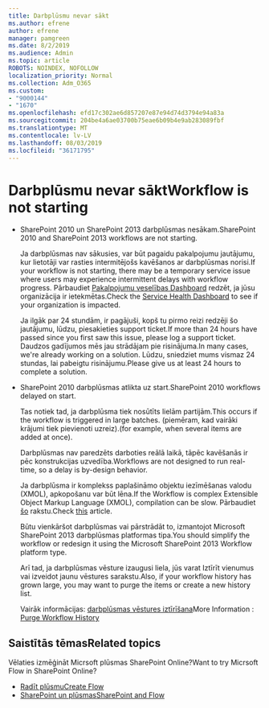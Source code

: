 ```yaml
---
title: Darbplūsmu nevar sākt
ms.author: efrene
author: efrene
manager: pamgreen
ms.date: 8/2/2019
ms.audience: Admin
ms.topic: article
ROBOTS: NOINDEX, NOFOLLOW
localization_priority: Normal
ms.collection: Adm_O365
ms.custom:
- "9000144"
- "1670"
ms.openlocfilehash: efd17c302ae6d857207e87e94d74d3794e94a83a
ms.sourcegitcommit: 204be4a6ae03700b75eae6b09b4e9ab283089fbf
ms.translationtype: MT
ms.contentlocale: lv-LV
ms.lasthandoff: 08/03/2019
ms.locfileid: "36171795"
---
```

# <a name="workflow-is-not-starting"></a><span data-ttu-id="9be73-102">Darbplūsmu nevar sākt</span><span class="sxs-lookup"><span data-stu-id="9be73-102">Workflow is not starting</span></span>

- <span data-ttu-id="9be73-103">SharePoint 2010 un SharePoint 2013 darbplūsmas nesākam.</span><span class="sxs-lookup"><span data-stu-id="9be73-103">SharePoint 2010 and SharePoint 2013 workflows are not starting.</span></span>

    <span data-ttu-id="9be73-104">Ja darbplūsmas nav sākusies, var būt pagaidu pakalpojumu jautājumu, kur lietotāji var rasties intermitējošs kavēšanos ar darbplūsmas norisi.</span><span class="sxs-lookup"><span data-stu-id="9be73-104">If your workflow is not starting, there may be a temporary service issue where users may experience intermittent delays with workflow progress.</span></span> <span data-ttu-id="9be73-105">Pārbaudiet [Pakalpojumu veselības Dashboard](https:/admin.microsoft.com/AdminPortal/Home#/servicehealth) redzēt, ja jūsu organizācija ir ietekmētas.</span><span class="sxs-lookup"><span data-stu-id="9be73-105">Check the [Service Health Dashboard](https:/admin.microsoft.com/AdminPortal/Home#/servicehealth) to see if your organization is impacted.</span></span>

    <span data-ttu-id="9be73-106">Ja ilgāk par 24 stundām, ir pagājuši, kopš tu pirmo reizi redzēji šo jautājumu, lūdzu, piesakieties support ticket.</span><span class="sxs-lookup"><span data-stu-id="9be73-106">If more than 24 hours have passed since you first saw this issue, please log a support ticket.</span></span> <span data-ttu-id="9be73-107">Daudzos gadījumos mēs jau strādājam pie risinājuma.</span><span class="sxs-lookup"><span data-stu-id="9be73-107">In many cases, we're already working on a solution.</span></span> <span data-ttu-id="9be73-108">Lūdzu, sniedziet mums vismaz 24 stundas, lai pabeigtu risinājumu.</span><span class="sxs-lookup"><span data-stu-id="9be73-108">Please give us at least 24 hours to complete a solution.</span></span>

- <span data-ttu-id="9be73-109">SharePoint 2010 darbplūsmas atlikta uz start.</span><span class="sxs-lookup"><span data-stu-id="9be73-109">SharePoint 2010 workflows delayed on start.</span></span>

    <span data-ttu-id="9be73-110">Tas notiek tad, ja darbplūsma tiek nosūtīts lielām partijām.</span><span class="sxs-lookup"><span data-stu-id="9be73-110">This occurs if the workflow is triggered in large batches.</span></span> <span data-ttu-id="9be73-111">(piemēram, kad vairāki krājumi tiek pievienoti uzreiz).</span><span class="sxs-lookup"><span data-stu-id="9be73-111">(for example, when several items are added at once).</span></span>

    <span data-ttu-id="9be73-112">Darbplūsmas nav paredzēts darboties reālā laikā, tāpēc kavēšanās ir pēc konstrukcijas uzvedība.</span><span class="sxs-lookup"><span data-stu-id="9be73-112">Workflows are not designed to run real-time, so a delay is by-design behavior.</span></span>

    <span data-ttu-id="9be73-113">Ja darbplūsma ir komplekss paplašināmo objektu iezīmēšanas valodu (XMOL), apkopošanu var būt lēna.</span><span class="sxs-lookup"><span data-stu-id="9be73-113">If the Workflow is complex Extensible Object Markup Language (XMOL), compilation can be slow.</span></span> <span data-ttu-id="9be73-114">Pārbaudiet [šo](https://support.microsoft.com/en-us/kb/3043697) rakstu.</span><span class="sxs-lookup"><span data-stu-id="9be73-114">Check [this](https://support.microsoft.com/en-us/kb/3043697) article.</span></span>

    <span data-ttu-id="9be73-115">Būtu vienkāršot darbplūsmas vai pārstrādāt to, izmantojot Microsoft SharePoint 2013 darbplūsmas platformas tipa.</span><span class="sxs-lookup"><span data-stu-id="9be73-115">You should simplify the workflow or redesign it using the Microsoft SharePoint 2013 Workflow platform type.</span></span>

    <span data-ttu-id="9be73-116">Arī tad, ja darbplūsmas vēsture izaugusi liela, jūs varat Iztīrīt vienumus vai izveidot jaunu vēstures sarakstu.</span><span class="sxs-lookup"><span data-stu-id="9be73-116">Also, if your workflow history has grown large, you may want to purge the items or create a new history list.</span></span>

    <span data-ttu-id="9be73-117">Vairāk informācijas: [darbplūsmas vēstures iztīrīšana](https://blogs.technet.microsoft.com/marj/2015/08/07/sharepoint-2010-workflows-best-practice-purge-workflow-history-list-items/)</span><span class="sxs-lookup"><span data-stu-id="9be73-117">More Information : [Purge Workflow History](https://blogs.technet.microsoft.com/marj/2015/08/07/sharepoint-2010-workflows-best-practice-purge-workflow-history-list-items/)</span></span>


## <a name="related-topics"></a><span data-ttu-id="9be73-118">Saistītās tēmas</span><span class="sxs-lookup"><span data-stu-id="9be73-118">Related topics</span></span>
<span data-ttu-id="9be73-119">Vēlaties izmēģināt Micrsoft plūsmas SharePoint Online?</span><span class="sxs-lookup"><span data-stu-id="9be73-119">Want to try Micrsoft Flow in SharePoint Online?</span></span>
- [<span data-ttu-id="9be73-120">Radīt plūsmu</span><span class="sxs-lookup"><span data-stu-id="9be73-120">Create Flow</span></span>](https://support.office.com/article/Create-a-flow-for-a-list-or-library-in-SharePoint-Online-or-OneDrive-for-Business-a9c3e03b-0654-46af-a254-20252e580d01) 
- [<span data-ttu-id="9be73-121">SharePoint un plūsmas</span><span class="sxs-lookup"><span data-stu-id="9be73-121">SharePoint and Flow</span></span>](https://flow.microsoft.com/blog/sharepoint-and-flow/) 


